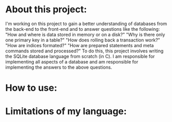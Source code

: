 # About this project:
I'm working on this project to gain a better understanding of databases from the back-end to the front-end and to answer questions like the following:
	"How and where is data stored in memory or on a disk?"
	"Why is there only one primary key in a table?"
	"How does rolling back a transaction work?"
	"How are indices formated?"
	"How are prepared statements and meta commands stored and processed?"
To do this, this project involves writing the SQLite database language from scratch (in C). I am responsible for implementing all aspects of a 
database and am responsible for implementing the answers to the above questions. 
# How to use:

# Limitations of my language:
